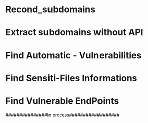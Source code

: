 # Recond_subdomains
# Extract subdomains without API
# Find Automatic - Vulnerabilities
# Find Sensiti-Files Informations
# Find Vulnerable EndPoints

###############In process##################
